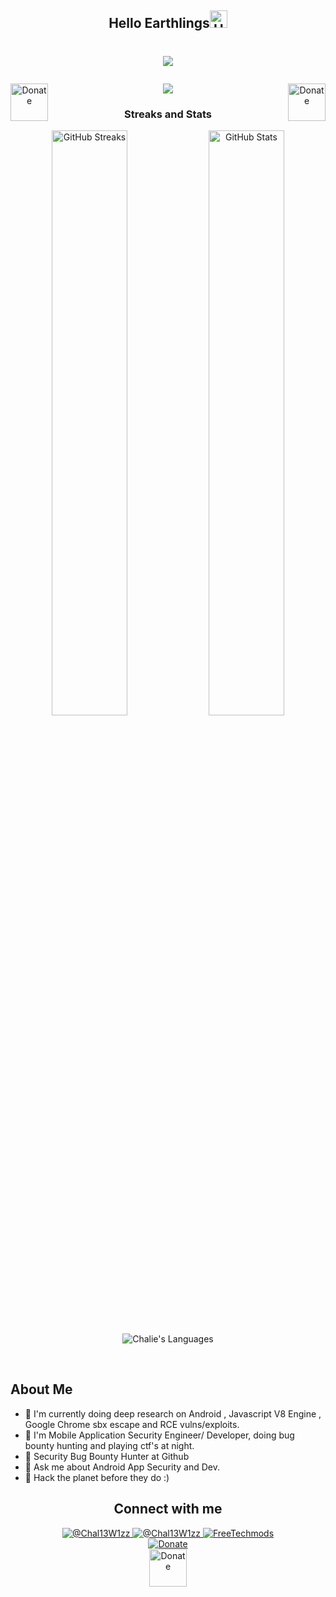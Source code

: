 <!-- ### Hi there 👋


**Chal13W1zz/Chal13W1zz** is a ✨ _special_ ✨ repository because its `README.md` (this file) appears on your GitHub profile.

Here are some ideas to get you started:

- 🔭 I’m currently working on ...
- 🌱 I’m currently learning ...
- 👯 I’m looking to collaborate on ...
- 🤔 I’m looking for help with ...
- 💬 Ask me about ...
- 📫 How to reach me: ...
- 😄 Pronouns: ...
- ⚡ Fun fact: ...
-->


<h2 align="center">Hello Earthlings<img src="https://media.giphy.com/media/hvRJCLFzcasrR4ia7z/giphy.gif" alt="Hello Earthlings" width="28" /></h2>

# <p align="center"><img src="https://readme-typing-svg.herokuapp.com?font=poppins&color=%2336BCF7&center=true&vCenter=true&width=600&lines=Hi%2C+I+am+Mr+Chalie;I+%E2%9D%A4%EF%B8%8F+Android+App++Development+and+Security;I'm+doing+research+on+Browser+Eploitation;i+am+a+student;i+really+love+code+%E2%9D%A4%EF%B8%8F+;i+%E2%9D%A4%EF%B8%8F+ARM+Assembly+%E2%9D%A4%EF%B8%8F%E2%9D%A4%EF%B8%8F"></p>
  
  <p align="center">   
  <a href="https://www.paypal.com/donate?hosted_button_id=PJSAAEHCKWV5G"><img align="left" alt="Donate" width="60px" src="https://ionicabizau.github.io/badges/paypal.svg" /></a> 
    <a href="https://www.paypal.com/donate?hosted_button_id=PJSAAEHCKWV5G"><img align="right" alt="Donate" width="60px" src="https://ionicabizau.github.io/badges/paypal.svg" /></a>
  <a href="https://t.me/FreeTechMods" target="blank"><img src="https://img.shields.io/badge/Creator%20%2F%20Founder%20Of%20%40FreeTechMods%20%7C%20%40Hackers%20Lobby-Telegram-blue"> </a>
  </p>
  
<h3 align="center">Streaks and Stats</h3>
<p align="center">
  <img src="https://github-readme-streak-stats.herokuapp.com/?user=Chal13W1zz&amp;theme=nord" alt="GitHub Streaks" width="49%" />

  <img src="https://gitcard.vercel.app/api?username=Chal13W1zz&amp;show_icons=true&amp;theme=nord" alt="GitHub Stats" width="49%" />

</p>
<p align="center"> <img align="center" src="https://github-readme-stats.vercel.app/api/top-langs/?username=Chal13W1zz&theme=nord" alt="Chalie's Languages"> </p>

 <br />

## About Me
  - 🔭 I'm currently doing deep research on Android , Javascript V8 Engine , Google Chrome sbx escape and RCE vulns/exploits. 
  - 🌱 I'm Mobile Application Security Engineer/ Developer, doing bug bounty hunting and playing ctf's at night.
  - 👯 Security Bug Bounty Hunter at Github
  - 💬 Ask me about Android App Security and Dev.
  - 🥅 Hack the planet before they do :)
  
 <h2 align="center">  Connect with me </h2>

<p align="center"> 
<a href="https://twitter.com/Chal13W1zz" target="blank"><img src="https://img.shields.io/twitter/follow/Chal13W1zz?logo=twitter&style=social" alt="@Chal13W1zz"/>
<a href="https://t.me/Chal13W1zz" target="blank"><img src="https://img.shields.io/badge/%40Chal13W1zz-Telegram-blue" alt="@Chal13W1zz" />
<a href="https://www.youtube.com/channel/UCYtzy_RI9Bp8CWgNZzTPUmA?sub_confirmation=1" target="blank"><img src="https://img.shields.io/youtube/channel/views/UCYtzy_RI9Bp8CWgNZzTPUmA?label=FreeTechMods&style=social" alt="FreeTechmods" />
    <br/>
      <a target="blank" href="https://www.paypal.com/donate?hosted_button_id=PJSAAEHCKWV5G"><img  align="center" alt="Donate"
     src="https://komarev.com/ghpvc/?username=Chal13W1zz"  /></a>
    <br/>
        <a target="blank" href="https://www.paypal.com/donate?hosted_button_id=PJSAAEHCKWV5G"><img  align="center" alt="Donate" width="60px"
     src="https://ionicabizau.github.io/badges/paypal.svg" /></a>
</p>
